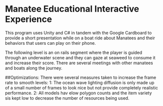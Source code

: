 # Manatee Educational Interactive Experience

This program uses Unity and C# in tandem with the Google Cardboard to provide a short presentation while on a boat ride about Manatees and their behaviors that users can play on their phone.

The following level is an on rails segment where the player is guided through an underwater scene and they can gaze at seaweed to consume it and increase their score. There are several meetings with other manatees and boats
along the journey.

##Optimizations:
There were several measures taken to increase the frame rate to smooth levels:
  1: The ocean wave lighting diffusion is only made up of a small number of frames to look nice but not provide completely realistic performance.
  2: All models hav elow polygon counts and the item variety sis kept low to decrease the number of resources being used.
  
